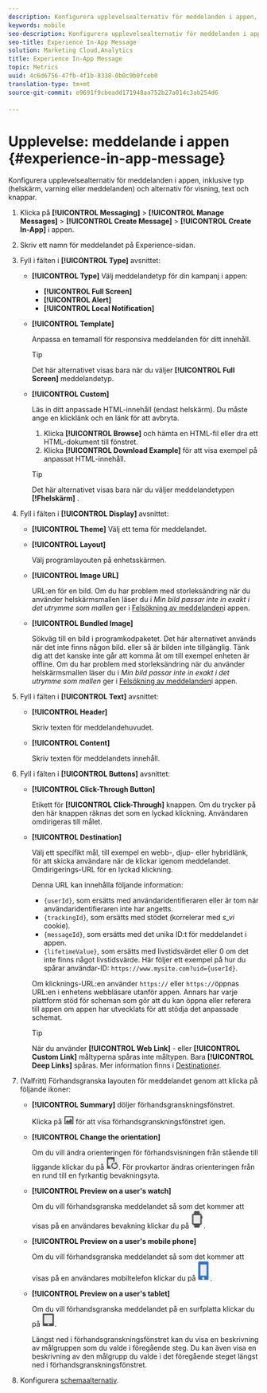 ```yaml
---
description: Konfigurera upplevelsealternativ för meddelanden i appen, inklusive typ (helskärm, varning eller meddelanden) och alternativ för visning, text och knappar.
keywords: mobile
seo-description: Konfigurera upplevelsealternativ för meddelanden i appen, inklusive typ (helskärm, varning eller meddelanden) och alternativ för visning, text och knappar.
seo-title: Experience In-App Message
solution: Marketing Cloud,Analytics
title: Experience In-App Message
topic: Metrics
uuid: 4c6d6756-47fb-4f1b-8338-0b0c9b0fceb0
translation-type: tm+mt
source-git-commit: e9691f9cbeadd171948aa752b27a014c3ab254d6

---
```



# Upplevelse: meddelande i appen {#experience-in-app-message}

Konfigurera upplevelsealternativ för meddelanden i appen, inklusive typ (helskärm, varning eller meddelanden) och alternativ för visning, text och knappar.

1. Klicka på **[!UICONTROL Messaging]** > **[!UICONTROL Manage Messages]** > **[!UICONTROL Create Message]** > **[!UICONTROL Create In-App]** i appen.
1. Skriv ett namn för meddelandet på Experience-sidan.
1. Fyll i fälten i **[!UICONTROL Type]** avsnittet:

   * **[!UICONTROL Type]**
Välj meddelandetyp för din kampanj i appen:

      * **[!UICONTROL Full Screen]**
      * **[!UICONTROL Alert]**
      * **[!UICONTROL Local Notification]**
   * **[!UICONTROL Template]**

      Anpassa en temamall för responsiva meddelanden för ditt innehåll.

      >[!TIP]
      >
      >Det här alternativet visas bara när du väljer **[!UICONTROL Full Screen]** meddelandetyp.

   * **[!UICONTROL Custom]**

      Läs in ditt anpassade HTML-innehåll (endast helskärm). Du måste ange en klicklänk och en länk för att avbryta.

      1. Klicka **[!UICONTROL Browse]** och hämta en HTML-fil eller dra ett HTML-dokument till fönstret.
      1. Klicka **[!UICONTROL Download Example]** för att visa exempel på anpassat HTML-innehåll.
      >[!TIP]
      >
      >Det här alternativet visas bara när du väljer meddelandetypen **[!Fhelskärm]** .



1. Fyll i fälten i **[!UICONTROL Display]** avsnittet:

   * **[!UICONTROL Theme]**
   Välj ett tema för meddelandet.

   * **[!UICONTROL Layout]**

      Välj programlayouten på enhetsskärmen.

   * **[!UICONTROL Image URL]**

      URL:en för en bild. Om du har problem med storleksändring när du använder helskärmsmallen läser du i *Min bild passar inte in exakt i det utrymme som mallen* ger i [Felsökning av meddelanden](/help/using/in-app-messaging/t-in-app-message/in-apps-ts.md)i appen.

   * **[!UICONTROL Bundled Image]**

      Sökväg till en bild i programkodpaketet. Det här alternativet används när det inte finns någon bild. eller så är bilden inte tillgänglig. Tänk dig att det kanske inte går att komma åt om till exempel enheten är offline. Om du har problem med storleksändring när du använder helskärmsmallen läser du i *Min bild passar inte in exakt i det utrymme som mallen* ger i [Felsökning av meddelanden](/help/using/in-app-messaging/t-in-app-message/in-apps-ts.md)i appen.


1. Fyll i fälten i **[!UICONTROL Text]** avsnittet:

   * **[!UICONTROL Header]**

      Skriv texten för meddelandehuvudet.

   * **[!UICONTROL Content]**

      Skriv texten för meddelandets innehåll.

1. Fyll i fälten i **[!UICONTROL Buttons]** avsnittet:

   * **[!UICONTROL Click-Through Button]**

      Etikett för **[!UICONTROL Click-Through]** knappen. Om du trycker på den här knappen räknas det som en lyckad klickning. Användaren omdirigeras till målet.

   * **[!UICONTROL Destination]**

      Välj ett specifikt mål, till exempel en webb-, djup- eller hybridlänk, för att skicka användare när de klickar igenom meddelandet. Omdirigerings-URL för en lyckad klickning.

      Denna URL kan innehålla följande information:

      * `{userId}`, som ersätts med användaridentifieraren eller är tom när användaridentifieraren inte har angetts.
      * `{trackingId}`, som ersätts med stödet (korrelerar med *s_vi* cookie).
      * `{messageId}`, som ersätts med det unika ID:t för meddelandet i appen.
      * `{lifetimeValue}`, som ersätts med livstidsvärdet eller 0 om det inte finns något livstidsvärde.
      Här följer ett exempel på hur du spårar användar-ID: `https://www.mysite.com?uid={userId}`.

      Om klicknings-URL:en använder `https://` eller `https://`öppnas URL:en i enhetens webbläsare utanför appen. Annars har varje plattform stöd för scheman som gör att du kan öppna eller referera till appen om appen har utvecklats för att stödja det anpassade schemat.

      >[!TIP]
      >
      >När du använder **[!UICONTROL Web Link]** - eller **[!UICONTROL Custom Link]** måltyperna spåras inte måltypen. Bara **[!UICONTROL Deep Links]** spåras. Mer information finns i [Destinationer](/help/using/acquisition-main/c-create-destinations.md).


1. (Valfritt) Förhandsgranska layouten för meddelandet genom att klicka på följande ikoner:

   * **[!UICONTROL Summary]** döljer förhandsgranskningsfönstret.

      Klicka på ![Förhandsgranska](assets/icon_preview.png) för att visa förhandsgranskningsfönstret igen.

   * **[!UICONTROL Change the orientation]**

      Om du vill ändra orienteringen för förhandsvisningen från stående till liggande klickar du på ![orientering](assets/icon_orientation.png). För provkartor ändras orienteringen från en rund till en fyrkantig bevakningsyta.

   * **[!UICONTROL Preview on a user's watch]**

      Om du vill förhandsgranska meddelandet så som det kommer att visas på en användares bevakning klickar du på ![bevakningsikonen](assets/icon_watch.png).

   * **[!UICONTROL Preview on a user's mobile phone]**

      Om du vill förhandsgranska meddelandet så som det kommer att visas på en användares mobiltelefon klickar du på ![telefonikonen](assets/icon_phone.png).

   * **[!UICONTROL Preview on a user's tablet]**

      Om du vill förhandsgranska meddelandet på en surfplatta klickar du på ![surfplatteikonen](assets/icon_tablet.png).

      Längst ned i förhandsgranskningsfönstret kan du visa en beskrivning av målgruppen som du valde i föregående steg. Du kan även visa en beskrivning av den målgrupp du valde i det föregående steget längst ned i förhandsgranskningsfönstret.

1. Konfigurera [schemaalternativ](/help/using/in-app-messaging/t-in-app-message/c-schedule-in-app-message.md).
